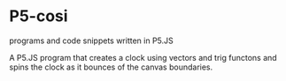 # P5-cosi
programs and code snippets written in P5.JS

A P5.JS program that creates a clock using vectors and trig functons and spins the clock as it bounces of the canvas boundaries. 
